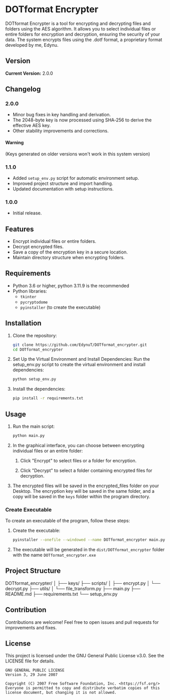 # DOTformat Encrypter

DOTformat Encrypter is a tool for encrypting and decrypting files and folders using the AES algorithm. It allows you to select individual files or entire folders for encryption and decryption, ensuring the security of your data. The system encrypts files using the .dotf format, a proprietary format developed by me, Edynu.

## Version

**Current Version:** 2.0.0

## Changelog

### 2.0.0
- Minor bug fixes in key handling and derivation.
- The 2048-byte key is now processed using SHA‑256 to derive the effective AES key.
- Other stability improvements and corrections.

#### Warning
 (Keys generated on older versions won't work in this system version)

### 1.1.0
- Added `setup_env.py` script for automatic environment setup.
- Improved project structure and import handling.
- Updated documentation with setup instructions.

### 1.0.0
- Initial release.

## Features

- Encrypt individual files or entire folders.
- Decrypt encrypted files.
- Save a copy of the encryption key in a secure location.
- Maintain directory structure when encrypting folders.

## Requirements

- Python 3.6 or higher, python 3.11.9 is the recommended
- Python libraries:
  - `tkinter`
  - `pycryptodome`
  - `pyinstaller` (to create the executable)

## Installation

1. Clone the repository:
   ```sh
   git clone https://github.com/EdynuT/DOTformat_encrypter.git
   cd DOTformat_encrypter

2. Set Up the Virtual Environment and Install Dependencies: Run the setup_env.py script to create the virtual environment and install dependencies:
    ```sh
    python setup_env.py

3. Install the dependencies:
    ```sh
    pip install -r requirements.txt

## Usage

1. Run the main script:
    ```sh
    python main.py

2. In the graphical interface, you can choose between encrypting individual files or an entire folder:

    1. Click "Encrypt" to select files or a folder for encryption.
    
    2. Click "Decrypt" to select a folder containing encrypted files for decryption.

3. The encrypted files will be saved in the encrypted_files folder on your Desktop. The encryption key will be saved in the same folder, and a copy will be saved in the `keys` folder within the program directory.

### Create Executable

To create an executable of the program, follow these steps:

1. Create the executable:
    ```sh
    pyinstaller --onefile --windowed --name DOTformat_encrypter main.py

2. The executable will be generated in the `dist/DOTformat_encrypter` folder with the name `DOTformat_encrypter.exe`

## Project Structure

DOTformat_encrypter/
│
├── keys/
├── scripts/
│   ├── encrypt.py
│   └── decrypt.py
├── utils/
│   └── file_transform.py
├── main.py
├── README.md
├── requirements.txt
└── setup_env.py

## Contribution

Contributions are welcome! Feel free to open issues and pull requests for improvements and fixes.

## License

This project is licensed under the GNU General Public License v3.0. See the LICENSE file for details.

```plaintext
GNU GENERAL PUBLIC LICENSE
Version 3, 29 June 2007

Copyright (C) 2007 Free Software Foundation, Inc. <https://fsf.org/>
Everyone is permitted to copy and distribute verbatim copies of this license document, but changing it is not allowed.
